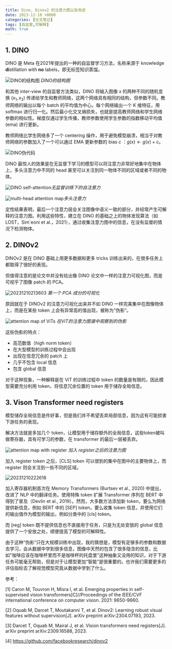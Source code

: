 ```yaml
---
title: Dino, Dinov2 的注意力图以及改进
date: 2023-12-10 +0800
categories: [论文笔记]
tags: [自监督,可解释]
math: true
---
```


## 1. DINO 

DINO 是 Meta 在2021年提出的一种的自监督学习方法，名称来源于 knowledge
**di**stillation with **no** labels，即无标签知识蒸馏。

![DINO的结构图](https://cdn.jsdelivr.net/gh/bigfishtwo/BlogPics@main/imgs/20231210204026.png)
_DINO的结构图_

和其他 inter-view 的自监督方法类似，DINO 将输入图像 $x$ 的两种不同的随机变换 $(x_1, x_2)$ 传递给学生和教师网络，这两个网络具有相同的结构，但参数不同。教师网络的输出以每个 batch 的平均值为中心。每个网络输出一个 K 维特征，用 softmax 进行归一化。然后最小化交叉熵损失，也就是提高教师网络和学生网络参数的相似性。梯度仅通过学生传播，教师参数使用学生参数的指数移动平均值 (ema) 进行更新。

教师网络比学生网络多了一个 centering 操作，用于避免模型崩溃，相当于对教师网络的参数加入了一个可以通过 EMA 更新参数的 bias $c$ ：$g(x) \leftarrow g(x) + c$。

![DINO伪代码](https://cdn.jsdelivr.net/gh/bigfishtwo/BlogPics@main/imgs/20231210204233.png)

DINO 最惊人的效果是在无监督下学习的模型可以将注意力非常好地集中在物体上，多头注意力中不同的 head 甚至可以关注到同一物体不同的区域或者不同的物体。

![DINO self-attention](https://cdn.jsdelivr.net/gh/bigfishtwo/BlogPics@main/imgs/20231210205153.png)_无监督训练下的自注意力_


![multi-head attention map](https://cdn.jsdelivr.net/gh/bigfishtwo/BlogPics@main/imgs/20231210205341.png)_多头注意力_

定性结果表明，最后一个注意力层会关注图像中语义一致的部分，并经常产生可解释的注意力图。利用这些特性，建立在 DINO 的基础之上的物体发现算法（如 LOST，Sim´eoni et al.，2021），通过收集注意力图中的信息，在没有监督的情况下检测物体。

## 2. DINOv2

DINOv2 是在 DINO 基础上用更多数据和更多 tricks 训练出来的，在很多任务上都取得了很好的表现。

但值得注意的是论文中并没有给出像 DINO 论文中一样的注意力可视化图，而是可视乎了图像 patch 的 PCA。

![20231210213603](https://cdn.jsdelivr.net/gh/bigfishtwo/BlogPics@main/imgs/20231210213603.png)
_第一个 PCA 成分的可视化_

原因就在于 DINOv2 的注意力可视化出来并不如 DINO 一样完美集中在图像物体上，而是在某些 token 上会有异常高的值出现，被称为”伪影“。

![attention map of ViTs](https://cdn.jsdelivr.net/gh/bigfishtwo/BlogPics@main/imgs/20231210215925.png)
_在ViT的注意力图谱中观察到的伪影_

这些伪影的特点：
- 高范数值（high norm token）
- 在大型模型的训练过程中会出现
- 出现在信息冗余的 patch 上
- 几乎不包含 local 信息
- 包含 global 信息

对于这种现象，一种解释是在 ViT 的训练过程中 token 的数量是有限的，因此模型需要充分利用 token，将信息冗余位置的 token 用于储存全局信息。


## 3. Vison Transformer need registers

模型储存全局信息是件好事，但是我们并不希望丢弃局部信息，因为这有可能损害下游任务的表现。

解决方法就是多加几个 token，让模型用于储存额外的全局信息，这些token被叫做寄存器，具有可学习的参数，在 transformer 的最后一层被丢弃。

![attention map with register](https://cdn.jsdelivr.net/gh/bigfishtwo/BlogPics@main/imgs/20231210222301.png)
_加入 register之后的注意力图_

加入 register token 之后，[CLS] token 可以很到的集中在图中的主要物体上，而 register 则会关注到一些不同的区域。

![20231210222618](https://cdn.jsdelivr.net/gh/bigfishtwo/BlogPics@main/imgs/20231210222618.png)

加入寄存器机制首次在 Memory Transformers (Burtsev et al., 2020) 中提出，改进了 NLP 中的翻译任务。使用特殊 token 扩展 Transformer 序列在 BERT 中得到了普及（Devlin et al., 2019）。然而，大多数方法添加新 token，要么为网络提供新信息，例如 BERT 中的 [SEP] token，要么收集 token 信息，并使用它们的输出值作为模型的输出，例如分类中的 [cls] token。

而 [reg] token 既不提供信息也不直接用于任务，只是为无处安放的 global 信息提供了一个安放之处，顺便提高了模型的可解释性。

由于这种”伪影“只在大规模训练中出现，我的猜想是，模型有足够多的参数和数据去学习，会从数据中学到很多信息，图像中天然的包含了很多隐含的信息，比如"咖啡应该在咖啡杯里而不是咖啡杯的托盘里”这种抽象又没用的知识，对于下游任务可能毫无帮助，但是对于让模型更加“智能”是很重要的。也许我们需要更多的评估指标去了解视觉模型究竟从数据中学到了什么。

参考：

[1] Caron M, Touvron H, Misra I, et al. Emerging properties in self-supervised vision transformers[C]//Proceedings of the IEEE/CVF international conference on computer vision. 2021: 9650-9660.

[2] Oquab M, Darcet T, Moutakanni T, et al. Dinov2: Learning robust visual features without supervision[J]. arXiv preprint arXiv:2304.07193, 2023.

[3] Darcet T, Oquab M, Mairal J, et al. Vision transformers need registers[J]. arXiv preprint arXiv:2309.16588, 2023.

[4] https://github.com/facebookresearch/dinov2